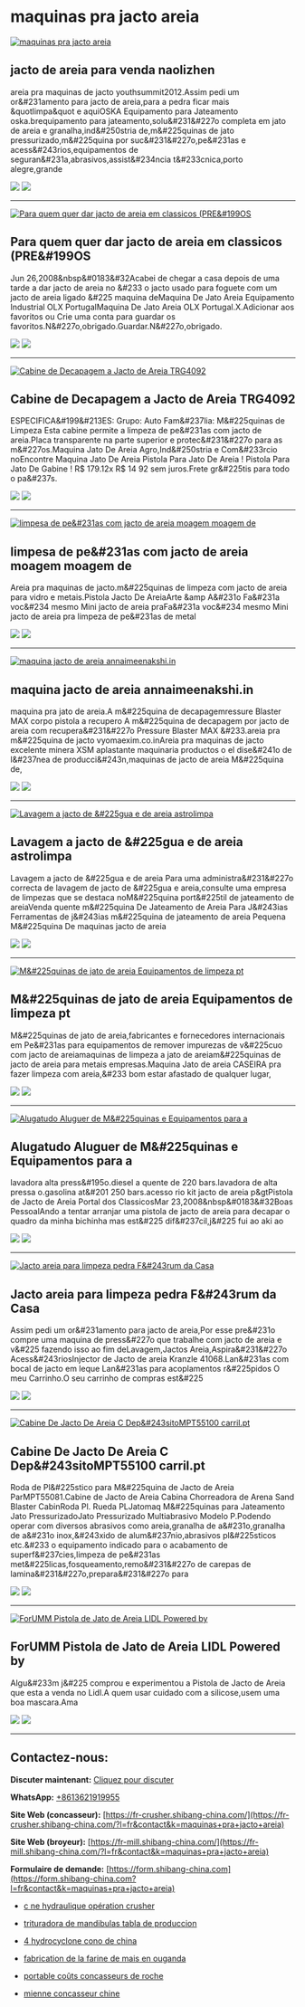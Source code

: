 # maquinas pra jacto areia

<a href="https://swt.shibang-china.com/?l=fr&img&k=maquinas+pra+jacto+areia" target="_blank">![maquinas pra jacto areia](http://static.shibang-china.com/all-800x300/149.jpg)</a>

## jacto de areia para venda naolizhen
areia pra maquinas de jacto youthsummit2012.Assim pedi um or&#231amento para jacto de areia,para a pedra ficar mais &quotlimpa&quot e aquiOSKA Equipamento para Jateamento oska.brequipamento para jateamento,solu&#231&#227o completa em jato de areia e granalha,ind&#250stria de,m&#225quinas de jato pressurizado,m&#225quina por suc&#231&#227o,pe&#231as e acess&#243rios,equipamentos de seguran&#231a,abrasivos,assist&#234ncia t&#233cnica,porto alegre,grande


<a href="https://whatsapp.shibangsoft.com/WhatsApp.php" target="_blank" title="WhatsApp">![](http://static.shibang-china.com/icon/whatsapp.png)</a> <a href="https://swt.shibang-china.com/?l=fr&icon&k=maquinas+pra+jacto+areia" target="_blank">![](http://static.shibang-china.com/icon/chat-fr.png)</a>

---

<a href="https://swt.shibang-china.com/?l=fr&img&k=maquinas+pra+jacto+areia" target="_blank">![Para quem quer dar jacto de areia em classicos (PRE&#199OS](http://static.shibang-china.com/all-800x300/708.jpg)</a>

## Para quem quer dar jacto de areia em classicos (PRE&#199OS
Jun 26,2008&nbsp&#0183&#32Acabei de chegar a casa depois de uma tarde a dar jacto de areia no &#233 o jacto usado para foguete com um jacto de areia ligado &#225 maquina deMaquina De Jato Areia Equipamento Industrial OLX PortugalMaquina De Jato Areia OLX Portugal.X.Adicionar aos favoritos ou Crie uma conta para guardar os favoritos.N&#227o,obrigado.Guardar.N&#227o,obrigado.


<a href="https://whatsapp.shibangsoft.com/WhatsApp.php" target="_blank" title="WhatsApp">![](http://static.shibang-china.com/icon/whatsapp.png)</a> <a href="https://swt.shibang-china.com/?l=fr&icon&k=maquinas+pra+jacto+areia" target="_blank">![](http://static.shibang-china.com/icon/chat-fr.png)</a>

---

<a href="https://swt.shibang-china.com/?l=fr&img&k=maquinas+pra+jacto+areia" target="_blank">![Cabine de Decapagem a Jacto de Areia TRG4092](http://static.shibang-china.com/all-800x300/1012.jpg)</a>

## Cabine de Decapagem a Jacto de Areia TRG4092
ESPECIFICA&#199&#213ES: Grupo: Auto Fam&#237lia: M&#225quinas de Limpeza Esta cabine permite a limpeza de pe&#231as com jacto de areia.Placa transparente na parte superior e protec&#231&#227o para as m&#227os.Maquina Jato De Areia Agro,Ind&#250stria e Com&#233rcio noEncontre Maquina Jato De Areia Pistola Para Jato De Areia ! Pistola Para Jato De Gabine ! R$ 179.12x R$ 14 92 sem juros.Frete gr&#225tis para todo o pa&#237s.


<a href="https://whatsapp.shibangsoft.com/WhatsApp.php" target="_blank" title="WhatsApp">![](http://static.shibang-china.com/icon/whatsapp.png)</a> <a href="https://swt.shibang-china.com/?l=fr&icon&k=maquinas+pra+jacto+areia" target="_blank">![](http://static.shibang-china.com/icon/chat-fr.png)</a>

---

<a href="https://swt.shibang-china.com/?l=fr&img&k=maquinas+pra+jacto+areia" target="_blank">![limpesa de pe&#231as com jacto de areia moagem moagem de](http://static.shibang-china.com/all-800x300/911.jpg)</a>

## limpesa de pe&#231as com jacto de areia moagem moagem de
Areia pra maquinas de jacto.m&#225quinas de limpeza com jacto de areia para vidro e metais.Pistola Jacto De AreiaArte &amp A&#231o Fa&#231a voc&#234 mesmo Mini jacto de areia praFa&#231a voc&#234 mesmo Mini jacto de areia pra limpeza de pe&#231as de metal


<a href="https://whatsapp.shibangsoft.com/WhatsApp.php" target="_blank" title="WhatsApp">![](http://static.shibang-china.com/icon/whatsapp.png)</a> <a href="https://swt.shibang-china.com/?l=fr&icon&k=maquinas+pra+jacto+areia" target="_blank">![](http://static.shibang-china.com/icon/chat-fr.png)</a>

---

<a href="https://swt.shibang-china.com/?l=fr&img&k=maquinas+pra+jacto+areia" target="_blank">![maquina jacto de areia annaimeenakshi.in](http://static.shibang-china.com/all-800x300/104.jpg)</a>

## maquina jacto de areia annaimeenakshi.in
maquina pra jato de areia.A m&#225quina de decapagemressure Blaster MAX corpo pistola a recupero A m&#225quina de decapagem por jacto de areia com recupera&#231&#227o Pressure Blaster MAX &#233.areia pra m&#225quina de jacto vyomaexim.co.inAreia pra maquinas de jacto excelente minera XSM aplastante maquinaria productos o el dise&#241o de l&#237nea de producci&#243n,maquinas de jacto de areia M&#225quina de,


<a href="https://whatsapp.shibangsoft.com/WhatsApp.php" target="_blank" title="WhatsApp">![](http://static.shibang-china.com/icon/whatsapp.png)</a> <a href="https://swt.shibang-china.com/?l=fr&icon&k=maquinas+pra+jacto+areia" target="_blank">![](http://static.shibang-china.com/icon/chat-fr.png)</a>

---

<a href="https://swt.shibang-china.com/?l=fr&img&k=maquinas+pra+jacto+areia" target="_blank">![Lavagem a jacto de &#225gua e de areia astrolimpa](http://static.shibang-china.com/all-800x300/1357.jpg)</a>

## Lavagem a jacto de &#225gua e de areia astrolimpa
Lavagem a jacto de &#225gua e de areia Para uma administra&#231&#227o correcta de lavagem de jacto de &#225gua e areia,consulte uma empresa de limpezas que se destaca noM&#225quina port&#225til de jateamento de areiaVenda quente m&#225quina De Jateamento de Areia Para J&#243ias Ferramentas de j&#243ias m&#225quina de jateamento de areia Pequena M&#225quina De maquinas jacto de areia


<a href="https://whatsapp.shibangsoft.com/WhatsApp.php" target="_blank" title="WhatsApp">![](http://static.shibang-china.com/icon/whatsapp.png)</a> <a href="https://swt.shibang-china.com/?l=fr&icon&k=maquinas+pra+jacto+areia" target="_blank">![](http://static.shibang-china.com/icon/chat-fr.png)</a>

---

<a href="https://swt.shibang-china.com/?l=fr&img&k=maquinas+pra+jacto+areia" target="_blank">![M&#225quinas de jato de areia Equipamentos de limpeza pt](http://static.shibang-china.com/all-800x300/664.jpg)</a>

## M&#225quinas de jato de areia Equipamentos de limpeza pt
M&#225quinas de jato de areia,fabricantes e fornecedores internacionais em Pe&#231as para equipamentos de remover impurezas de v&#225cuo com jacto de areiamaquinas de limpeza a jato de areiam&#225quinas de jacto de areia para metais empresas.Maquina Jato de areia CASEIRA pra fazer limpeza com areia,&#233 bom estar afastado de qualquer lugar,


<a href="https://whatsapp.shibangsoft.com/WhatsApp.php" target="_blank" title="WhatsApp">![](http://static.shibang-china.com/icon/whatsapp.png)</a> <a href="https://swt.shibang-china.com/?l=fr&icon&k=maquinas+pra+jacto+areia" target="_blank">![](http://static.shibang-china.com/icon/chat-fr.png)</a>

---

<a href="https://swt.shibang-china.com/?l=fr&img&k=maquinas+pra+jacto+areia" target="_blank">![Alugatudo Aluguer de M&#225quinas e Equipamentos para a](http://static.shibang-china.com/all-800x300/480.jpg)</a>

## Alugatudo Aluguer de M&#225quinas e Equipamentos para a
lavadora alta press&#195o.diesel a quente de 220 bars.lavadora de alta pressa o.gasolina at&#201 250 bars.acesso rio kit jacto de areia p&gtPistola de Jacto de Areia Portal dos ClassicosMar 23,2008&nbsp&#0183&#32Boas PessoalAndo a tentar arranjar uma pistola de jacto de areia para decapar o quadro da minha bichinha mas est&#225 dif&#237cil,j&#225 fui ao aki ao


<a href="https://whatsapp.shibangsoft.com/WhatsApp.php" target="_blank" title="WhatsApp">![](http://static.shibang-china.com/icon/whatsapp.png)</a> <a href="https://swt.shibang-china.com/?l=fr&icon&k=maquinas+pra+jacto+areia" target="_blank">![](http://static.shibang-china.com/icon/chat-fr.png)</a>

---

<a href="https://swt.shibang-china.com/?l=fr&img&k=maquinas+pra+jacto+areia" target="_blank">![Jacto areia para limpeza pedra F&#243rum da Casa](http://static.shibang-china.com/all-800x300/720.jpg)</a>

## Jacto areia para limpeza pedra F&#243rum da Casa
Assim pedi um or&#231amento para jacto de areia,Por esse pre&#231o compre uma maquina de press&#227o que trabalhe com jacto de areia e v&#225 fazendo isso ao fim deLavagem,Jactos Areia,Aspira&#231&#227o Acess&#243riosInjector de Jacto de areia Kranzle 41068.Lan&#231as com bocal de jacto em leque Lan&#231as para acoplamentos r&#225pidos O meu Carrinho.O seu carrinho de compras est&#225


<a href="https://whatsapp.shibangsoft.com/WhatsApp.php" target="_blank" title="WhatsApp">![](http://static.shibang-china.com/icon/whatsapp.png)</a> <a href="https://swt.shibang-china.com/?l=fr&icon&k=maquinas+pra+jacto+areia" target="_blank">![](http://static.shibang-china.com/icon/chat-fr.png)</a>

---

<a href="https://swt.shibang-china.com/?l=fr&img&k=maquinas+pra+jacto+areia" target="_blank">![Cabine De Jacto De Areia C Dep&#243sitoMPT55100 carril.pt](http://static.shibang-china.com/all-800x300/408.jpg)</a>

## Cabine De Jacto De Areia C Dep&#243sitoMPT55100 carril.pt
Roda de Pl&#225stico para M&#225quina de Jacto de Areia ParMPT55081.Cabine de Jacto de Areia Cabina Chorreadora de Arena Sand Blaster CabinRoda Pl. Rueda PLJatomaq M&#225quinas para Jateamento Jato PressurizadoJato Pressurizado Multiabrasivo Modelo P.Podendo operar com diversos abrasivos como areia,granalha de a&#231o,granalha de a&#231o inox,&#243xido de alum&#237nio,abrasivos pl&#225sticos etc.&#233 o equipamento indicado para o acabamento de superf&#237cies,limpeza de pe&#231as met&#225licas,fosqueamento,remo&#231&#227o de carepas de lamina&#231&#227o,prepara&#231&#227o para


<a href="https://whatsapp.shibangsoft.com/WhatsApp.php" target="_blank" title="WhatsApp">![](http://static.shibang-china.com/icon/whatsapp.png)</a> <a href="https://swt.shibang-china.com/?l=fr&icon&k=maquinas+pra+jacto+areia" target="_blank">![](http://static.shibang-china.com/icon/chat-fr.png)</a>

---

<a href="https://swt.shibang-china.com/?l=fr&img&k=maquinas+pra+jacto+areia" target="_blank">![ForUMM Pistola de Jato de Areia LIDL Powered by](http://static.shibang-china.com/all-800x300/1194.jpg)</a>

## ForUMM Pistola de Jato de Areia LIDL Powered by
Algu&#233m j&#225 comprou e experimentou a Pistola de Jacto de Areia que esta a venda no Lidl.A quem usar cuidado com a silicose,usem uma boa mascara.Ama

<a href="https://whatsapp.shibangsoft.com/WhatsApp.php" target="_blank" title="WhatsApp">![](http://static.shibang-china.com/icon/whatsapp.png)</a> <a href="https://swt.shibang-china.com/?l=fr&icon&k=maquinas+pra+jacto+areia" target="_blank">![](http://static.shibang-china.com/icon/chat-fr.png)</a>

---
## Contactez-nous:

**Discuter maintenant:** [Cliquez pour discuter](https://swt.shibang-china.com?l=fr&contact&k=maquinas+pra+jacto+areia)

**WhatsApp:**  [+8613621919955](https://whatsapp.shibangsoft.com/WhatsApp.php)

**Site Web (concasseur):** [https://fr-crusher.shibang-china.com/](https://fr-crusher.shibang-china.com/?l=fr&contact&k=maquinas+pra+jacto+areia)

**Site Web (broyeur):** [https://fr-mill.shibang-china.com/](https://fr-mill.shibang-china.com/?l=fr&contact&k=maquinas+pra+jacto+areia)

**Formulaire de demande:** [https://form.shibang-china.com](https://form.shibang-china.com?l=fr&contact&k=maquinas+pra+jacto+areia)

* [c ne hydraulique opération crusher](../61/c%20ne%20hydraulique%20op%C3%A9ration%20crusher.md)

* [trituradora de mandibulas tabla de produccion](../64/trituradora%20de%20mandibulas%20tabla%20de%20produccion.md)

* [4 hydrocyclone cono de china](../63/4%20hydrocyclone%20cono%20de%20china.md)

* [fabrication de la farine de mais en ouganda](../61/fabrication%20de%20la%20farine%20de%20mais%20en%20ouganda.md)

* [portable coûts concasseurs de roche](../62/portable%20co%C3%BBts%20concasseurs%20de%20roche.md)

* [mienne concasseur chine](../62/mienne%20concasseur%20chine.md)